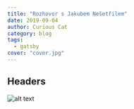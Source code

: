 ```yaml
---
title: "Rozhovor s Jakubem Nešetřilem"
date: 2019-09-04
author: Curious Cat
category: blog
tags:
  - gatsby
cover: "cover.jpg"
---
```


## Headers
![alt text](./cover.jpg "Logo Title Text 1")
